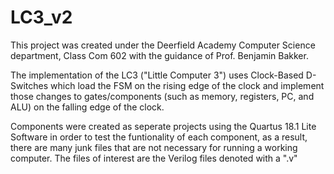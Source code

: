# LC3_v2

This project was created under the Deerfield Academy Computer Science department, Class Com 602 
with the guidance of Prof. Benjamin Bakker.

The implementation of the LC3 ("Little Computer 3") uses Clock-Based D-Switches which load the FSM on the rising 
edge of the clock and implement those changes to gates/components (such as memory, registers, PC, and ALU) on the
falling edge of the clock.

Components were created as seperate projects using the Quartus 18.1 Lite Software in order to test the funtionality 
of each component, as a result, there are many junk files that are not necessary for running a working computer. 
The files of interest are the Verilog files denoted with a ".v"
